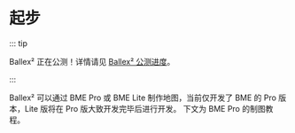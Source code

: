 # 起步

::: tip

Ballex² 正在公测！详情请见 [Ballex² 公测进度](/beta-status/)。

:::

Ballex² 可以通过 BME Pro 或 BME Lite 制作地图，当前仅开发了 BME 的 Pro 版本，Lite 版将在 Pro 版大致开发完毕后进行开发。
下文为 BME Pro 的制图教程。
